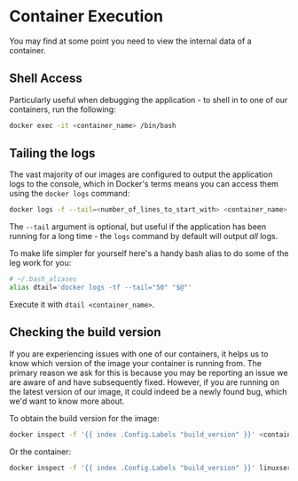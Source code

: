 # Container Execution

You may find at some point you need to view the internal data of a container.

## Shell Access

Particularly useful when debugging the application - to shell in to one of our containers, run the following:

```bash
docker exec -it <container_name> /bin/bash
```

## Tailing the logs

The vast majority of our images are configured to output the application logs to the console, which in Docker's terms means you can access them using the `docker logs` command:

```bash
docker logs -f --tail=<number_of_lines_to_start_with> <container_name>
```

The `--tail` argument is optional, but useful if the application has been running for a long time - the `logs` command by default will output _all_ logs.

To make life simpler for yourself here's a handy bash alias to do some of the leg work for you:

```bash
# ~/.bash_aliases
alias dtail='docker logs -tf --tail="50" "$@"'
```

Execute it with `dtail <container_name>`.

## Checking the build version

If you are experiencing issues with one of our containers, it helps us to know which version of the image your container is running from. The primary reason we ask for this is because you may be reporting an issue we are aware of and have subsequently fixed. However, if you are running on the latest version of our image, it could indeed be a newly found bug, which we'd want to know more about.

To obtain the build version for the image:

```bash
docker inspect -f '{{ index .Config.Labels "build_version" }}' <container_name>
```

Or the container:

```bash
docker inspect -f '{{ index .Config.Labels "build_version" }}' linuxserver/<image_name>
```
